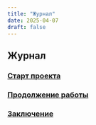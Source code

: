 ```yaml
---
title: "Журнал"
date: 2025-04-07
draft: false
---
```


## Журнал  

### [Старт проекта](/posts/progress-1/)

### [Продолжение работы](/posts/progress-2/)

### [Заключение](/posts/progress-3/)